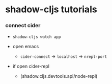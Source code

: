 shadow-cljs tutorials
==

### connect cider
* ```shadow-cljs watch app```

* open emacs
  * ```cider-connect``` -> ```localhost``` -> ```nrepl-port```

* if open cider-repl
  * (shadow.cljs.devtools.api/node-repl)
